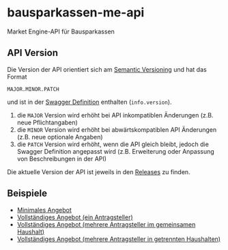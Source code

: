 # bausparkassen-me-api
Market Engine-API für Bausparkassen

## API Version

Die Version der API orientiert sich am [Semantic Versioning](https://semver.org/) und hat das Format

`MAJOR.MINOR.PATCH`

und ist in der [Swagger Definition](https://github.com/europace-privatkredit/bausparkassen-me-api/blob/master/swagger.yml) enthalten (`info.version`).

1. die `MAJOR` Version wird erhöht bei API inkompatiblen Änderungen (z.B. neue Pflichtangaben)
2. die `MINOR` Version wird erhöht bei abwärtskompatiblen API Änderungen (z.B. neue optionale Angaben)
3. die `PATCH` Version wird erhöht, wenn die API gleich bleibt, jedoch die Swagger Definition angepasst wird (z.B. Erweiterung oder Anpassung von Beschreibungen in der API)

Die aktuelle Version der API ist jeweils in den [Releases](https://github.com/europace-privatkredit/bausparkassen-me-api/releases) zu finden.

## Beispiele

* [Minimales Angebot](beispiele.md#minimales-angebot)
* [Vollständiges Angebot (ein Antragsteller)](beispiele.md#vollstndiges-angebot-ein-antragsteller)
* [Vollständiges Angebot (mehrere Antragsteller im gemeinsamen Haushalt)](beispiele.md#vollstndiges-angebot-mehrere-antragsteller-im-gemeinsamen-haushalt)
* [Vollständiges Angebot (mehrere Antragsteller in getrennten Haushalten)](beispiele.md#vollstndiges-angebot-mehrere-antragsteller-in-getrennten-haushalten)